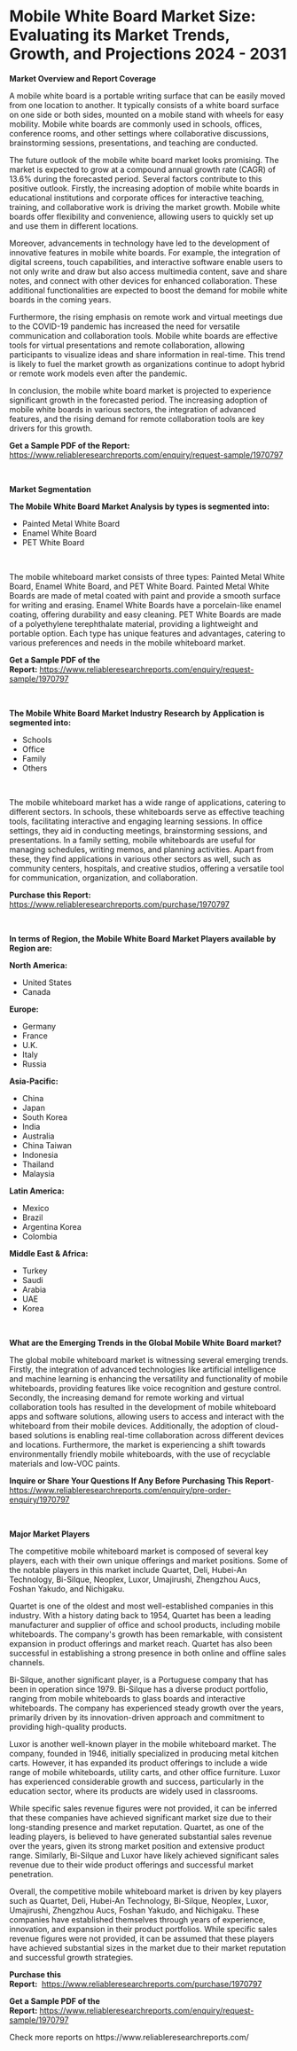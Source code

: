 <p><h1>Mobile White Board Market Size: Evaluating its Market Trends, Growth, and Projections 2024 - 2031</h1></p><p><strong>Market Overview and Report Coverage</strong></p>
<p><p>A mobile white board is a portable writing surface that can be easily moved from one location to another. It typically consists of a white board surface on one side or both sides, mounted on a mobile stand with wheels for easy mobility. Mobile white boards are commonly used in schools, offices, conference rooms, and other settings where collaborative discussions, brainstorming sessions, presentations, and teaching are conducted.</p><p>The future outlook of the mobile white board market looks promising. The market is expected to grow at a compound annual growth rate (CAGR) of 13.6% during the forecasted period. Several factors contribute to this positive outlook. Firstly, the increasing adoption of mobile white boards in educational institutions and corporate offices for interactive teaching, training, and collaborative work is driving the market growth. Mobile white boards offer flexibility and convenience, allowing users to quickly set up and use them in different locations.</p><p>Moreover, advancements in technology have led to the development of innovative features in mobile white boards. For example, the integration of digital screens, touch capabilities, and interactive software enable users to not only write and draw but also access multimedia content, save and share notes, and connect with other devices for enhanced collaboration. These additional functionalities are expected to boost the demand for mobile white boards in the coming years.</p><p>Furthermore, the rising emphasis on remote work and virtual meetings due to the COVID-19 pandemic has increased the need for versatile communication and collaboration tools. Mobile white boards are effective tools for virtual presentations and remote collaboration, allowing participants to visualize ideas and share information in real-time. This trend is likely to fuel the market growth as organizations continue to adopt hybrid or remote work models even after the pandemic.</p><p>In conclusion, the mobile white board market is projected to experience significant growth in the forecasted period. The increasing adoption of mobile white boards in various sectors, the integration of advanced features, and the rising demand for remote collaboration tools are key drivers for this growth.</p></p>
<p><strong>Get a Sample PDF of the Report:</strong> <a href="https://www.reliableresearchreports.com/enquiry/request-sample/1970797">https://www.reliableresearchreports.com/enquiry/request-sample/1970797</a></p>
<p>&nbsp;</p>
<p><strong>Market Segmentation</strong></p>
<p><strong>The Mobile White Board Market Analysis by types is segmented into:</strong></p>
<p><ul><li>Painted Metal White Board</li><li>Enamel White Board</li><li>PET White Board</li></ul></p>
<p>&nbsp;</p>
<p><p>The mobile whiteboard market consists of three types: Painted Metal White Board, Enamel White Board, and PET White Board. Painted Metal White Boards are made of metal coated with paint and provide a smooth surface for writing and erasing. Enamel White Boards have a porcelain-like enamel coating, offering durability and easy cleaning. PET White Boards are made of a polyethylene terephthalate material, providing a lightweight and portable option. Each type has unique features and advantages, catering to various preferences and needs in the mobile whiteboard market.</p></p>
<p><strong>Get a Sample PDF of the Report:</strong>&nbsp;<a href="https://www.reliableresearchreports.com/enquiry/request-sample/1970797">https://www.reliableresearchreports.com/enquiry/request-sample/1970797</a></p>
<p>&nbsp;</p>
<p><strong>The Mobile White Board Market Industry Research by Application is segmented into:</strong></p>
<p><ul><li>Schools</li><li>Office</li><li>Family</li><li>Others</li></ul></p>
<p>&nbsp;</p>
<p><p>The mobile whiteboard market has a wide range of applications, catering to different sectors. In schools, these whiteboards serve as effective teaching tools, facilitating interactive and engaging learning sessions. In office settings, they aid in conducting meetings, brainstorming sessions, and presentations. In a family setting, mobile whiteboards are useful for managing schedules, writing memos, and planning activities. Apart from these, they find applications in various other sectors as well, such as community centers, hospitals, and creative studios, offering a versatile tool for communication, organization, and collaboration.</p></p>
<p><strong>Purchase this Report:</strong>&nbsp; <a href="https://www.reliableresearchreports.com/purchase/1970797">https://www.reliableresearchreports.com/purchase/1970797</a></p>
<p>&nbsp;</p>
<p><strong>In terms of Region, the Mobile White Board Market Players available by Region are:</strong></p>
<p>
    <p> <strong> North America: </strong>
        <ul>
            <li>United States</li>
            <li>Canada</li>
        </ul>
        </p> 
    <p> <strong> Europe: </strong>
        <ul>
            <li>Germany</li>
            <li>France</li>
            <li>U.K.</li>
            <li>Italy</li>
            <li>Russia</li>
        </ul>
        </p> 
    <p> <strong> Asia-Pacific: </strong>
        <ul>
            <li>China</li>
            <li>Japan</li>
            <li>South Korea</li>
            <li>India</li>
            <li>Australia</li>
            <li>China Taiwan</li>
            <li>Indonesia</li>
            <li>Thailand</li>
            <li>Malaysia</li>
        </ul>
        </p> 
    <p> <strong> Latin America: </strong>
        <ul>
            <li>Mexico</li>
            <li>Brazil</li>
            <li>Argentina Korea</li>
            <li>Colombia</li>
        </ul>
        </p> 
    <p> <strong> Middle East & Africa: </strong>
        <ul>
            <li>Turkey</li>
            <li>Saudi</li>
            <li>Arabia</li>
            <li>UAE</li>
            <li>Korea</li>
        </ul>
    </p>
    </p>
<p>&nbsp;</p>
<p><strong>What are the Emerging Trends in the Global Mobile White Board market?</strong></p>
<p><p>The global mobile whiteboard market is witnessing several emerging trends. Firstly, the integration of advanced technologies like artificial intelligence and machine learning is enhancing the versatility and functionality of mobile whiteboards, providing features like voice recognition and gesture control. Secondly, the increasing demand for remote working and virtual collaboration tools has resulted in the development of mobile whiteboard apps and software solutions, allowing users to access and interact with the whiteboard from their mobile devices. Additionally, the adoption of cloud-based solutions is enabling real-time collaboration across different devices and locations. Furthermore, the market is experiencing a shift towards environmentally friendly mobile whiteboards, with the use of recyclable materials and low-VOC paints.</p></p>
<p><strong>Inquire or Share Your Questions If Any Before Purchasing This Report</strong>- <a href="https://www.reliableresearchreports.com/enquiry/pre-order-enquiry/1970797">https://www.reliableresearchreports.com/enquiry/pre-order-enquiry/1970797</a></p>
<p>&nbsp;</p>
<p><strong>Major Market Players</strong></p>
<p><p>The competitive mobile whiteboard market is composed of several key players, each with their own unique offerings and market positions. Some of the notable players in this market include Quartet, Deli, Hubei-An Technology, Bi-Silque, Neoplex, Luxor, Umajirushi, Zhengzhou Aucs, Foshan Yakudo, and Nichigaku.</p><p>Quartet is one of the oldest and most well-established companies in this industry. With a history dating back to 1954, Quartet has been a leading manufacturer and supplier of office and school products, including mobile whiteboards. The company's growth has been remarkable, with consistent expansion in product offerings and market reach. Quartet has also been successful in establishing a strong presence in both online and offline sales channels.</p><p>Bi-Silque, another significant player, is a Portuguese company that has been in operation since 1979. Bi-Silque has a diverse product portfolio, ranging from mobile whiteboards to glass boards and interactive whiteboards. The company has experienced steady growth over the years, primarily driven by its innovation-driven approach and commitment to providing high-quality products.</p><p>Luxor is another well-known player in the mobile whiteboard market. The company, founded in 1946, initially specialized in producing metal kitchen carts. However, it has expanded its product offerings to include a wide range of mobile whiteboards, utility carts, and other office furniture. Luxor has experienced considerable growth and success, particularly in the education sector, where its products are widely used in classrooms.</p><p>While specific sales revenue figures were not provided, it can be inferred that these companies have achieved significant market size due to their long-standing presence and market reputation. Quartet, as one of the leading players, is believed to have generated substantial sales revenue over the years, given its strong market position and extensive product range. Similarly, Bi-Silque and Luxor have likely achieved significant sales revenue due to their wide product offerings and successful market penetration.</p><p>Overall, the competitive mobile whiteboard market is driven by key players such as Quartet, Deli, Hubei-An Technology, Bi-Silque, Neoplex, Luxor, Umajirushi, Zhengzhou Aucs, Foshan Yakudo, and Nichigaku. These companies have established themselves through years of experience, innovation, and expansion in their product portfolios. While specific sales revenue figures were not provided, it can be assumed that these players have achieved substantial sizes in the market due to their market reputation and successful growth strategies.</p></p>
<p><strong>Purchase this Report:</strong>&nbsp;&nbsp;<a href="https://www.reliableresearchreports.com/purchase/1970797">https://www.reliableresearchreports.com/purchase/1970797</a></p>
<p></p>
<p><strong>Get a Sample PDF of the Report:</strong>&nbsp;<a href="https://www.reliableresearchreports.com/enquiry/request-sample/1970797">https://www.reliableresearchreports.com/enquiry/request-sample/1970797</a></p>
<p>Check more reports on https://www.reliableresearchreports.com/</p>